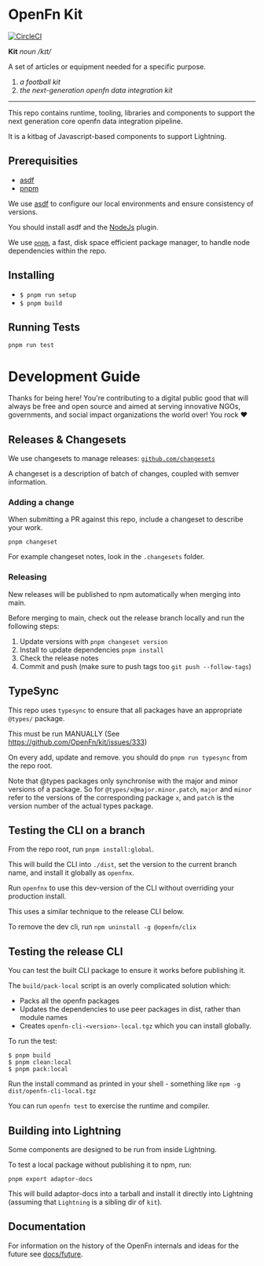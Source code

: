 # OpenFn Kit

[![CircleCI](https://dl.circleci.com/status-badge/img/gh/OpenFn/kit/tree/main.svg?style=shield)](https://dl.circleci.com/status-badge/redirect/gh/OpenFn/kit/tree/main)

**Kit** _noun_ _/kɪt/_

A set of articles or equipment needed for a specific purpose.

1. _a football kit_
1. _the next-generation openfn data integration kit_

---

This repo contains runtime, tooling, libraries and components to support the next generation core openfn data integration pipeline.

It is a kitbag of Javascript-based components to support Lightning.

## Prerequisities

- [asdf](https://github.com/asdf-vm/asdf)
- [pnpm](https://pnpm.io/installation)

We use [asdf](https://github.com/asdf-vm/asdf) to configure our local
environments and ensure consistency of versions.

You should install asdf and the [NodeJs](https://github.com/asdf-vm/asdf-nodejs) plugin.

We use [`pnpm`](https://pnpm.io/installation), a fast, disk space efficient package manager, to handle node dependencies within the repo.

## Installing

- `$ pnpm run setup`
- `$ pnpm build`

## Running Tests

```
pnpm run test
```

# Development Guide

Thanks for being here! You're contributing to a digital public good that will always be free and open source and aimed at serving innovative NGOs, governments, and social impact organizations the world over! You rock ❤️

## Releases & Changesets

We use changesets to manage releases: [`github.com/changesets`](https://github.com/changesets/changesets)

A changeset is a description of batch of changes, coupled with semver information.

### Adding a change

When submitting a PR against this repo, include a changeset to describe your work.

```
pnpm changeset
```

For example changeset notes, look in the `.changesets` folder.

### Releasing

New releases will be published to npm automatically when merging into main.

Before merging to main, check out the release branch locally and run the following steps:

1. Update versions with `pnpm changeset version`
2. Install to update dependencies `pnpm install`
3. Check the release notes
4. Commit and push (make sure to push tags too `git push --follow-tags`)

## TypeSync

This repo uses `typesync` to ensure that all packages have an appropriate `@types/` package.

This must be run MANUALLY (See https://github.com/OpenFn/kit/issues/333)

On every add, update and remove. you should do `pnpm run typesync` from the repo root.

Note that @types packages only synchronise with the major and minor versions of a package. So for `@types/x@major.minor.patch`, `major` and `minor` refer to the versions of the corresponding package `x`, and `patch` is the version number of the actual types package.

## Testing the CLI on a branch

From the repo root, run `pnpm install:global`.

This will build the CLI into `./dist`, set the version to the current branch name, and install it globally as `openfnx`.

Run `openfnx` to use this dev-version of the CLI without overriding your production install.

This uses a similar technique to the release CLI below.

To remove the dev cli, run `npm uninstall -g @openfn/clix`

## Testing the release CLI

You can test the built CLI package to ensure it works before publishing it.

The `build/pack-local` script is an overly complicated solution which:

- Packs all the openfn packages
- Updates the dependencies to use peer packages in dist, rather than module names
- Creates `openfn-cli-<version>-local.tgz` which you can install globally.

To run the test:

```
$ pnpm build
$ pnpm clean:local
$ pnpm pack:local
```

Run the install command as printed in your shell - something like `npm -g dist/openfn-cli-local.tgz`

You can run `openfn test` to exercise the runtime and compiler.

## Building into Lightning

Some components are designed to be run from inside Lightning.

To test a local package without publishing it to npm, run:

```
pnpm export adaptor-docs
```

This will build adaptor-docs into a tarball and install it directly into Lightning (assuming that `Lightning` is a sibling dir of `kit`).

## Documentation

For information on the history of the OpenFn internals and ideas for the future
see [docs/future](docs/future).
